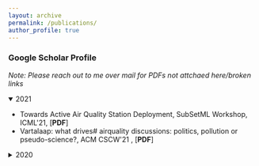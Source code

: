 ```yaml
---
layout: archive
permalink: /publications/
author_profile: true
---
```


### <a style="text-decoration:none" href="https://scholar.google.com/citations?user=7LY1_u4AAAAJ&hl=en">Google Scholar Profile</a>

*Note: Please reach out to me over mail for PDFs not attchaed here/broken links*

<details open>
<summary>2021</summary>
<ul>
  <li>
    Towards Active Air Quality Station Deployment, SubSetML Workshop, ICML'21, 
    <a style="text-decoration:none" 
       href="../_publications/papers/SubSetML21.pdf">[<b>PDF</b>]
    </a>
  </li>

  <li>
    <a style="text-decoration:none" 
       href="https://dl.acm.org/doi/abs/10.1145/3449170">Vartalaap: what drives# airquality discussions: politics, pollution or pseudo-science?, ACM CSCW'21
    </a>, 
    <a style="text-decoration:none" 
       href="../_publications/papers/vartalaap.pdf">[<b>PDF</b>]
    </a>
  </li>

</ul>
</details>

<details>
<summary>2020</summary>
<ul>
  <li>
    <a style="text-decoration:none" 
       href="https://dl.acm.org/doi/abs/10.1145/3384419.3430407">Poster: A toolkit for spatial interpolation and sensor placement, ACM SenSys'20
    </a>, 
    <a style="text-decoration:none" 
       href="../_publications/papers/polire.pdf">[<b>PDF</b>]</a>
  </li>

  <li>
    <a style="text-decoration:none" 
       href="https://patel-zeel.github.io/active-learning-visualization">Active Learning: A Visual Tour
    </a>
  </li>

</ul>
</details>
